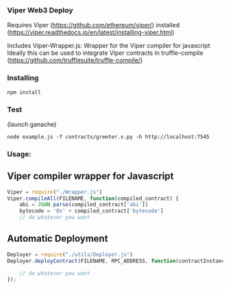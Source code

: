 ### Viper Web3 Deploy
Requires Viper (https://github.com/ethereum/viper/) installed (https://viper.readthedocs.io/en/latest/installing-viper.html)

Includes Viper-Wrapper.js:
Wrapper for the Viper compiler for javascript
Ideally this can be used to integrate Viper contracts in truffle-compile (https://github.com/trufflesuite/truffle-compile/)

### Installing
```
npm install
```

### Test
(launch ganache)
```
node example.js -f contracts/greeter.v.py -h http://localhost:7545
```


### Usage:
## Viper compiler wrapper for Javascript
```javascript
Viper = require("./Wrapper.js")
Viper.compileAll(FILENAME, function(compiled_contract) {
	abi = JSON.parse(compiled_contract['abi'])
	bytecode = '0x' + compiled_contract['bytecode']
	// do whatever you want
```

## Automatic Deployment
```javascript
Deployer = require("./utils/Deployer.js")
Deployer.deployContract(FILENAME, RPC_ADDRESS, function(contractInstance) {

	// do whatever you want
});
```

